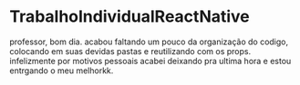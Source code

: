 # TrabalhoIndividualReactNative

professor, bom dia. acabou faltando um pouco da organização do codigo, colocando em suas devidas pastas e reutilizando com os props. infelizmente por motivos pessoais acabei deixando pra ultima hora e estou entrgando o meu melhorkk.
